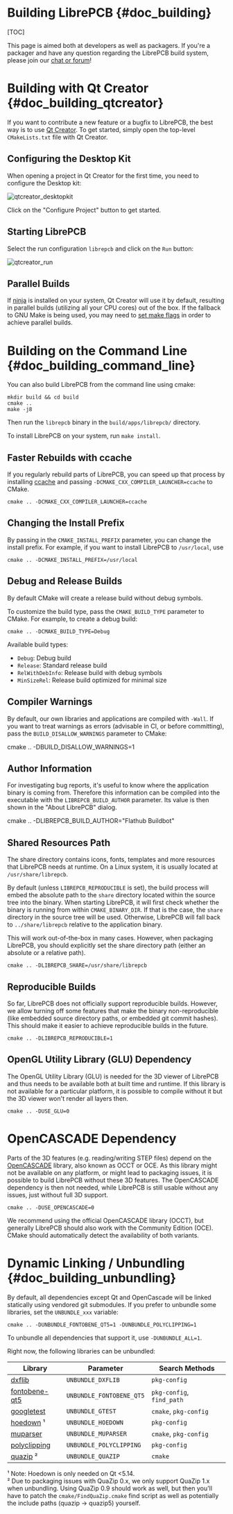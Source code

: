 Building LibrePCB {#doc_building}
=================================

[TOC]

This page is aimed both at developers as well as packagers. If you're a
packager and have any question regarding the LibrePCB build system, please join
our [chat or forum](https://librepcb.org/discuss/)!


# Building with Qt Creator {#doc_building_qtcreator}

If you want to contribute a new feature or a bugfix to LibrePCB, the best way
is to use [Qt Creator](https://doc.qt.io/qtcreator/). To get started, simply
open the top-level `CMakeLists.txt` file with Qt Creator.

## Configuring the Desktop Kit

When opening a project in Qt Creator for the first time, you need to configure
the Desktop kit:

![qtcreator_desktopkit](qtcreator_desktopkit.png)

Click on the "Configure Project" button to get started.

## Starting LibrePCB

Select the run configuration `librepcb` and click on the `Run` button:

![qtcreator_run](qtcreator_run.png)

## Parallel Builds

If [ninja](https://ninja-build.org/) is installed on your system, Qt Creator
will use it by default, resulting in parallel builds (utilizing all your CPU
cores) out of the box. If the fallback to GNU Make is being used, you may need
to [set make flags](https://stackoverflow.com/questions/8860712/setting-default-make-options-for-qt-creator)
in order to achieve parallel builds.


# Building on the Command Line {#doc_building_command_line}

You can also build LibrePCB from the command line using cmake:

    mkdir build && cd build
    cmake ..
    make -j8

Then run the `librepcb` binary in the `build/apps/librepcb/` directory.

To install LibrePCB on your system, run `make install`.

## Faster Rebuilds with ccache

If you regularly rebuild parts of LibrePCB, you can speed up that process by
installing [ccache](https://ccache.dev/) and passing
`-DCMAKE_CXX_COMPILER_LAUNCHER=ccache` to CMake.

    cmake .. -DCMAKE_CXX_COMPILER_LAUNCHER=ccache

## Changing the Install Prefix

By passing in the `CMAKE_INSTALL_PREFIX` parameter, you can change the install
prefix. For example, if you want to install LibrePCB to `/usr/local`, use

    cmake .. -DCMAKE_INSTALL_PREFIX=/usr/local

## Debug and Release Builds

By default CMake will create a release build without debug symbols.

To customize the build type, pass the `CMAKE_BUILD_TYPE` parameter to CMake.
For example, to create a debug build:

    cmake .. -DCMAKE_BUILD_TYPE=Debug

Available build types:

- `Debug`: Debug build
- `Release`: Standard release build
- `RelWithDebInfo`: Release build with debug symbols
- `MinSizeRel`: Release build optimized for minimal size

## Compiler Warnings

By default, our own libraries and applications are compiled with `-Wall`. If
you want to treat warnings as errors (advisable in CI, or before committing),
pass the `BUILD_DISALLOW_WARNINGS` parameter to CMake:

  cmake .. -DBUILD_DISALLOW_WARNINGS=1

## Author Information

For investigating bug reports, it's useful to know where the application binary
is coming from. Therefore this information can be compiled into the executable
with the `LIBREPCB_BUILD_AUTHOR` parameter. Its value is then shown in the
"About LibrePCB" dialog.

  cmake .. -DLIBREPCB_BUILD_AUTHOR="Flathub Buildbot"

## Shared Resources Path

The share directory contains icons, fonts, templates and more resources that
LibrePCB needs at runtime. On a Linux system, it is usually located at
`/usr/share/librepcb`.

By default (unless `LIBREPCB_REPRODUCIBLE` is set), the build process will
embed the absolute path to the `share` directory located within the source tree
into the binary. When starting LibrePCB, it will first check whether the binary
is running from within `CMAKE_BINARY_DIR`. If that is the case, the `share`
directory in the source tree will be used. Otherwise, LibrePCB will fall back
to `../share/librepcb` relative to the application binary.

This will work out-of-the-box in many cases. However, when packaging LibrePCB,
you should explicitly set the share directory path (either an absolute or a
relative path).

    cmake .. -DLIBREPCB_SHARE=/usr/share/librepcb

## Reproducible Builds

So far, LibrePCB does not officially support reproducible builds. However, we
allow turning off some features that make the binary non-reproducible (like
embedded source directory paths, or embedded git commit hashes). This should
make it easier to achieve reproducible builds in the future.

    cmake .. -DLIBREPCB_REPRODUCIBLE=1


## OpenGL Utility Library (GLU) Dependency

The OpenGL Utility Library (GLU) is needed for the 3D viewer of LibrePCB and
thus needs to be available both at built time and runtime. If this library
is not available for a particular platform, it is possible to compile without
it but the 3D viewer won't render all layers then.

    cmake .. -DUSE_GLU=0


# OpenCASCADE Dependency

Parts of the 3D features (e.g. reading/writing STEP files) depend on the
[OpenCASCADE](https://www.opencascade.com/) library, also known as OCCT or OCE.
As this library might not be available on any platform, or might lead to
packaging issues, it is possible to build LibrePCB without these 3D features.
The OpenCASCADE dependency is then not needed, while LibrePCB is still usable
without any issues, just without full 3D support.

    cmake .. -DUSE_OPENCASCADE=0

We recommend using the official OpenCASCADE library (OCCT), but generally
LibrePCB should also work with the Community Edition (OCE). CMake should
automatically detect the availability of both variants.


# Dynamic Linking / Unbundling {#doc_building_unbundling}

By default, all dependencies except Qt and OpenCascade will be linked
statically using vendored git submodules. If you prefer to unbundle some
libraries, set the `UNBUNDLE_xxx` variable:

    cmake .. -DUNBUNDLE_FONTOBENE_QT5=1 -DUNBUNDLE_POLYCLIPPING=1

To unbundle all dependencies that support it, use `-DUNBUNDLE_ALL=1`.

Right now, the following libraries can be unbundled:

| Library | Parameter | Search Methods |
|-|-|-|
| [dxflib] | `UNBUNDLE_DXFLIB` | `pkg-config` |
| [fontobene-qt5] | `UNBUNDLE_FONTOBENE_QT5` | `pkg-config`, `find_path` |
| [googletest] | `UNBUNDLE_GTEST` | `cmake`, `pkg-config` |
| [hoedown] ¹ | `UNBUNDLE_HOEDOWN` | `pkg-config` |
| [muparser] | `UNBUNDLE_MUPARSER` | `cmake`, `pkg-config` |
| [polyclipping] | `UNBUNDLE_POLYCLIPPING` | `pkg-config` |
| [quazip] ² | `UNBUNDLE_QUAZIP` | `cmake` |

[dxflib]: https://www.qcad.org/en/90-dxflib
[fontobene-qt5]: https://github.com/fontobene/fontobene-qt5/
[googletest]: https://github.com/google/googletest
[hoedown]: https://github.com/hoedown/hoedown
[muparser]: https://github.com/beltoforion/muparser
[polyclipping]: https://sourceforge.net/projects/polyclipping/
[quazip]: https://github.com/stachenov/quazip

¹ Note: Hoedown is only needed on Qt <5.14.<br>
² Due to packaging issues with QuaZip 0.x, we only support QuaZip 1.x when unbundling.
  Using QuaZip 0.9 should work as well, but then you'll have to patch the
  `cmake/FindQuaZip.cmake` find script as well as potentially the include paths
  (quazip -> quazip5) yourself.
